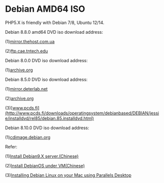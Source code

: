 # Debian AMD64 ISO

PHP5.X is friendly with Debian 7/8, Ubuntu 12/14.

Debian 8.8.0 amd64 DVD iso download address:

(1)[mirror.thehost.com.ua](http://mirror.thehost.ua/debian/debian-cd/8.8.0/amd64/iso-dvd/)

(2)[ftp.cae.tntech.edu](https://ftp.cae.tntech.edu/debian-cd/dvd/)

Debian 8.0.0 DVD iso download address:

(1)[archive.org](https://archive.org/download/Debian-8.0.0)

Debian 8.5.0 DVD iso download address:

(1)[mirror.deterlab.net](https://mirror.deterlab.net/mirrors/debian-cd/8.5.0/amd64/iso-dvd/)

(2)[archive.org](https://archive.org/download/Debian_8.5.0)

(3)[www.pcds.fi](http://www.pcds.fi/downloads/operatingsystem/debianbased/DEBIAN/jessie/installdvd/rel85/debian.85.installdvd.html)

Debian 8.10.0 DVD iso download address:

(1)[cdimage.debian.org](https://cdimage.debian.org/cdimage/archive/8.10.0/amd64/iso-dvd/)

Refer:

(1)[Install Debian9.X server.(Chinese)](http://www.auiou.com/relevant/00001486.jsp)

(2)[Install DebianOS under VM(Chinese)](https://blog.csdn.net/MR_D_j/article/details/53150571)

(3)[Installing Debian Linux on your Mac using Parallels Desktop](https://kb.parallels.com/124110)
